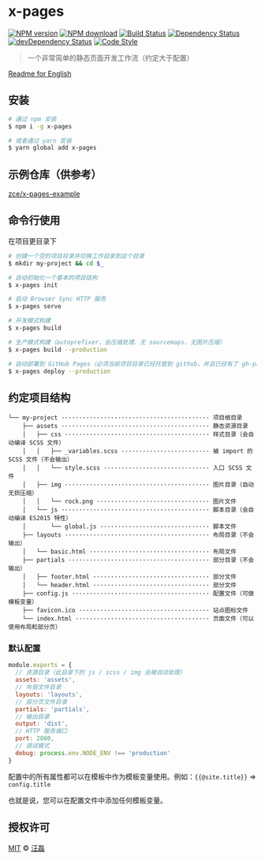 # x-pages

[![NPM version][npm-image]][npm-url]
[![NPM download][download-image]][download-url]
[![Build Status][travis-image]][travis-url]
[![Dependency Status][dependency-image]][dependency-url]
[![devDependency Status][devdependency-image]][devdependency-url]
[![Code Style][style-image]][style-url]

[npm-image]: https://badge.fury.io/js/x-pages.svg
[npm-url]: https://npmjs.org/package/x-pages
[download-image]: https://img.shields.io/npm/dm/x-pages.svg
[download-url]: https://npmjs.org/package/x-pages
[travis-image]: https://travis-ci.org/zce/x-pages.svg?branch=master
[travis-url]: https://travis-ci.org/zce/x-pages
[dependency-image]: https://david-dm.org/zce/x-pages/status.svg
[dependency-url]: https://david-dm.org/zce/x-pages
[devdependency-image]: https://david-dm.org/zce/x-pages/dev-status.svg
[devdependency-url]: https://david-dm.org/zce/x-pages?type=dev
[style-image]: https://img.shields.io/badge/code%20style-standard-brightgreen.svg
[style-url]: http://standardjs.com/

> 一个非常简单的静态页面开发工作流（约定大于配置）

[Readme for English](README.md)

## 安装

```sh
# 通过 npm 安装
$ npm i -g x-pages

# 或者通过 yarn 安装
$ yarn global add x-pages
```

## 示例仓库（供参考）

[zce/x-pages-example](https://github.com/zce/x-pages-example)

## 命令行使用

在项目更目录下

```sh
# 创建一个空的项目目录并切换工作目录到这个目录
$ mkdir my-project && cd $_

# 自动初始化一个基本的项目结构
$ x-pages init

# 启动 Browser Sync HTTP 服务
$ x-pages serve

# 开发模式构建
$ x-pages build

# 生产模式构建（autoprefixer、会压缩处理、无 sourcemaps、无图片压缩）
$ x-pages build --production

# 自动部署到 GitHub Pages（必须当前项目目录已经托管到 github，并且已经有了 gh-pages 分支）
$ x-pages deploy --production
```

## 约定项目结构

```
└── my-project ·········································· 项目根目录
    ├── assets ·········································· 静态资源目录
    │   ├── css ········································· 样式目录（会自动编译 SCSS 文件）
    │   │   ├── _variables.scss ························· 被 import 的 SCSS 文件（不会输出）
    │   │   └── style.scss ······························ 入口 SCSS 文件
    │   ├── img ········································· 图片目录（自动无损压缩）
    │   │   └── rock.png ································ 图片文件
    │   └── js ·········································· 脚本目录（会自动编译 ES2015 特性）
    │       └── global.js ······························· 脚本文件
    ├── layouts ········································· 布局目录（不会输出）
    │   └── basic.html ·································· 布局文件
    ├── partials ········································ 部分目录（不会输出）
    │   ├── footer.html ································· 部分文件
    │   └── header.html ································· 部分文件
    ├── config.js ······································· 配置文件（可做模板变量）
    ├── favicon.ico ····································· 站点图标文件
    └── index.html ······································ 页面文件（可以使用布局和部分页）
```

### 默认配置

```js
module.exports = {
  // 资源目录（此目录下的 js / scss / img 会被自动处理）
  assets: 'assets',
  // 布局文件目录
  layouts: 'layouts',
  // 部分页文件目录
  partials: 'partials',
  // 输出目录
  output: 'dist',
  // HTTP 服务端口
  port: 2080,
  // 调试模式
  debug: process.env.NODE_ENV !== 'production'
}
```

配置中的所有属性都可以在模板中作为模板变量使用。例如：`{{@site.title}}` => `config.title`

也就是说，您可以在配置文件中添加任何模板变量。

## 授权许可

[MIT](LICENSE) &copy; [汪磊](https://zce.me)
